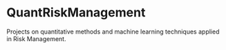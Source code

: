 # QuantRiskManagement
Projects on quantitative methods and machine learning techniques applied in Risk Management.
